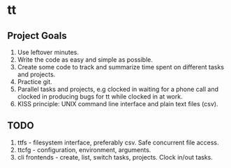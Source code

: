 # tt

## Project Goals

1. Use leftover minutes.
2. Write the code as easy and simple as possible.
3. Create some code to track and summarize time spent on different tasks and projects.
4. Practice git.
5. Parallel tasks and projects, e.g clocked in waiting for a phone call and
   clocked in producing bugs for tt while clocked in at work.
6. KISS principle: UNIX command line interface and plain text files (csv).

## TODO

1. ttfs - filesystem interface, preferably csv. Safe concurrent file access.
2. ttcfg - configuration, environment, arguments.
3. cli frontends - create, list, switch tasks, projects. Clock in/out tasks.
